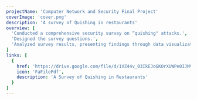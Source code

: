 ```yaml
---
projectName: 'Computer Network and Security Final Project'
coverImage: 'cover.png'
description: 'A survey of Quishing in restaurants'
overview: [
  'Conducted a comprehensive security survey on “quishing" attacks.',
  'Designed the survey questions.',
  'Analyzed survey results, presenting findings through data visualization and identifying vulnerabilities.',
]
links: [
  {
    href: 'https://drive.google.com/file/d/1VZ44v_03IkEJoGKOrXUWPe0IJMVk5EDl/view?usp=sharing',
    icon: 'FaFilePdf',
    description: 'A Survey of Quishing in Restaurants'
  }
]
---
```

